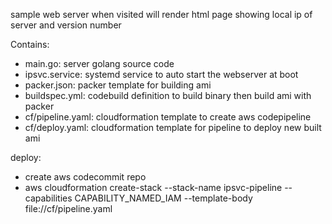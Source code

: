 sample web server when visited will render html page showing local ip of server
and version number

Contains:
- main.go: server golang source code
- ipsvc.service: systemd service to auto start the webserver at boot
- packer.json: packer template for building ami
- buildspec.yml: codebuild definition to build binary then build ami with packer
- cf/pipeline.yaml: cloudformation template to create aws codepipeline
- cf/deploy.yaml: cloudformation template for pipeline to deploy new built ami

deploy:
- create aws codecommit repo
- aws cloudformation create-stack --stack-name ipsvc-pipeline --capabilities CAPABILITY_NAMED_IAM --template-body file://cf/pipeline.yaml
